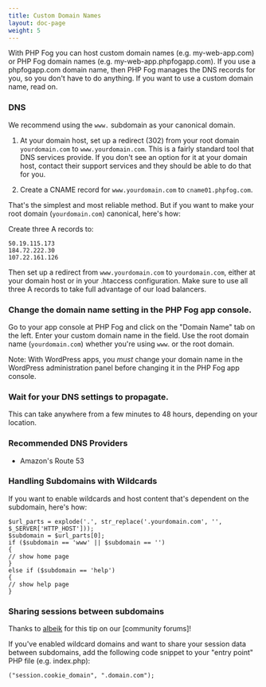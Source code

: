 ```yaml
---
title: Custom Domain Names
layout: doc-page
weight: 5
---
```


With PHP Fog you can host custom domain names (e.g. my-web-app.com) or PHP Fog domain names (e.g. my-web-app.phpfogapp.com). If you use a phpfogapp.com domain name, then PHP Fog manages the DNS records for you, so you don't have to do anything. If you want to use a custom domain name, read on.

### DNS

We recommend using the `www.` subdomain as your canonical domain.

1. At your domain host, set up a redirect (302) from your root domain `yourdomain.com` to `www.yourdomain.com`. This is a fairly standard tool that DNS services provide. If you don't see an option for it at your domain host, contact their support services and they should be able to do that for you.

2. Create a CNAME record for `www.yourdomain.com` to `cname01.phpfog.com`.

That's the simplest and most reliable method. But if you want to make your root domain (`yourdomain.com`) canonical, here's how:

Create three A records to: 

	50.19.115.173
	184.72.222.30
	107.22.161.126

Then set up a redirect from `www.yourdomain.com` to `yourdomain.com`, either at your domain host or in your .htaccess configuration. Make sure to use all three A records to take full advantage of our load balancers.

### Change the domain name setting in the PHP Fog app console.

Go to your app console at PHP Fog and click on the "Domain Name" tab on the left. Enter your custom domain name in the field. Use the root domain name (`yourdomain.com`) whether you're using `www`. or the root domain.

Note: With WordPress apps, you *must* change your domain name in the WordPress administration panel before changing it in the PHP Fog app console.

### Wait for your DNS settings to propagate.

This can take anywhere from a few minutes to 48 hours, depending on your location. 

### Recommended DNS Providers

* Amazon's Route 53

### Handling Subdomains with Wildcards

If you want to enable wildcards and host content that's dependent on the subdomain, here's how:

	$url_parts = explode('.', str_replace('.yourdomain.com', '', $_SERVER['HTTP_HOST']));
	$subdomain = $url_parts[0];
	if ($subdomain == 'www' || $subdomain == '')
	{
	// show home page
	}
	else if ($subdomain == 'help')
	{
	// show help page
	}

### Sharing sessions between subdomains

Thanks to [albeik](http://community.phpfog.com/discussion/85/sharing-sessions-between-subdomains) for this tip on our [community forums]!

If you've enabled wildcard domains and want to share your session data between subdomains, add the following code snippet to your "entry point" PHP file (e.g. index.php):

	("session.cookie_domain", ".domain.com");
